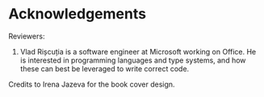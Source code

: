 # Acknowledgements

Reviewers:

1. Vlad Ri&#537;cu&#539;ia is a software engineer at Microsoft working on Office. He is interested in programming languages and type systems, and how these can best be leveraged to write correct code.

Credits to Irena Jazeva for the book cover design.
